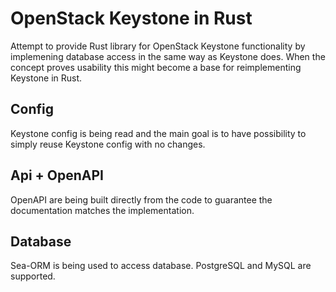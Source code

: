 # OpenStack Keystone in Rust

Attempt to provide Rust library for OpenStack Keystone functionality by
implemening database access in the same way as Keystone does. When the concept
proves usability this might become a base for reimplementing Keystone in Rust.

## Config

Keystone config is being read and the main goal is to have possibility to
simply reuse Keystone config with no changes.

## Api + OpenAPI

OpenAPI are being built directly from the code to guarantee the documentation
matches the implementation.

## Database

Sea-ORM is being used to access database. PostgreSQL and MySQL are supported.
